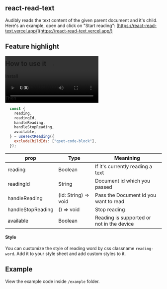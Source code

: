 ## react-read-text
Audibly reads the text content of the given parent document and it's child. Here's an example, open and click on "Start reading": [https://react-read-text.vercel.app/](https://react-read-text.vercel.app/)

## Feature highlight
<video autoplay loop style="height: auto; position:absolute; z-index: -1;" src="https://github.com/user-attachments/assets/00ee1266-5e74-4f69-9aee-fc733c5005a0"></video>

## How to use it
#### Install
```bash
yarn add react-read-text
```
#### Then
```javascript
  const {
    reading,
    readingId,
    handleReading,
    handleStopReading,
    available,
  } = useTextReading({
    excludeChildIds: ["qset-code-block"],
  });
```
| prop | Type | Meanining |
| --- | --- | --- |
| reading | Boolean | If it's currently reading a text |
| readingId | String | Document id which you passed |
| handleReading | (id: String) => void | Pass the Document id you want to read |
| handleStopReading | () => void | Stop reading |
| available | Boolean | Reading is supported or not in the device |

#### Style
You can customize the style of reading word by css classname `reading-word`. Add it to your style sheet and add custom styles to it.

## Example
View the example code inside `/example` folder.
